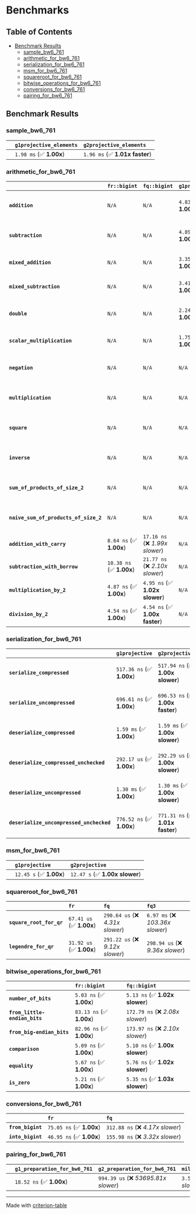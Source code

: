 # Benchmarks

## Table of Contents

- [Benchmark Results](#benchmark-results)
    - [sample_bw6_761](#sample_bw6_761)
    - [arithmetic_for_bw6_761](#arithmetic_for_bw6_761)
    - [serialization_for_bw6_761](#serialization_for_bw6_761)
    - [msm_for_bw6_761](#msm_for_bw6_761)
    - [squareroot_for_bw6_761](#squareroot_for_bw6_761)
    - [bitwise_operations_for_bw6_761](#bitwise_operations_for_bw6_761)
    - [conversions_for_bw6_761](#conversions_for_bw6_761)
    - [pairing_for_bw6_761](#pairing_for_bw6_761)

## Benchmark Results

### sample_bw6_761

|        | `g1projective_elements`          | `g2projective_elements`           |
|:-------|:---------------------------------|:--------------------------------- |
|        | `1.98 ms` (✅ **1.00x**)          | `1.96 ms` (✅ **1.01x faster**)    |

### arithmetic_for_bw6_761

|                                       | `fr::bigint`             | `fq::bigint`                    | `g1projective`          | `g2projective`                 | `fq3`                            | `fq6`                             | `fq`                              | `fr`                               |
|:--------------------------------------|:-------------------------|:--------------------------------|:------------------------|:-------------------------------|:---------------------------------|:----------------------------------|:----------------------------------|:---------------------------------- |
| **`addition`**                        | `N/A`                    | `N/A`                           | `4.83 us` (✅ **1.00x**) | `4.83 us` (✅ **1.00x slower**) | `76.22 ns` (🚀 **63.32x faster**) | `160.79 ns` (🚀 **30.02x faster**) | `27.41 ns` (🚀 **176.10x faster**) | `12.48 ns` (🚀 **386.75x faster**)  |
| **`subtraction`**                     | `N/A`                    | `N/A`                           | `4.89 us` (✅ **1.00x**) | `4.89 us` (✅ **1.00x slower**) | `77.21 ns` (🚀 **63.35x faster**) | `153.92 ns` (🚀 **31.78x faster**) | `25.85 ns` (🚀 **189.24x faster**) | `13.05 ns` (🚀 **374.89x faster**)  |
| **`mixed_addition`**                  | `N/A`                    | `N/A`                           | `3.35 us` (✅ **1.00x**) | `3.35 us` (✅ **1.00x slower**) | `N/A`                            | `N/A`                             | `N/A`                             | `N/A`                              |
| **`mixed_subtraction`**               | `N/A`                    | `N/A`                           | `3.41 us` (✅ **1.00x**) | `3.41 us` (✅ **1.00x slower**) | `N/A`                            | `N/A`                             | `N/A`                             | `N/A`                              |
| **`double`**                          | `N/A`                    | `N/A`                           | `2.24 us` (✅ **1.00x**) | `2.24 us` (✅ **1.00x slower**) | `54.05 ns` (🚀 **41.35x faster**) | `117.27 ns` (🚀 **19.06x faster**) | `19.18 ns` (🚀 **116.54x faster**) | `7.14 ns` (🚀 **313.04x faster**)   |
| **`scalar_multiplication`**           | `N/A`                    | `N/A`                           | `1.75 ms` (✅ **1.00x**) | `1.75 ms` (✅ **1.00x faster**) | `N/A`                            | `N/A`                             | `N/A`                             | `N/A`                              |
| **`negation`**                        | `N/A`                    | `N/A`                           | `N/A`                   | `N/A`                          | `71.96 ns` (❌ *3.98x slower*)    | `127.42 ns` (❌ *7.04x slower*)    | `23.49 ns` (❌ *1.30x slower*)     | `18.10 ns` (✅ **1.00x**)           |
| **`multiplication`**                  | `N/A`                    | `N/A`                           | `N/A`                   | `N/A`                          | `2.49 us` (❌ *32.97x slower*)    | `7.95 us` (❌ *105.19x slower*)    | `301.66 ns` (❌ *3.99x slower*)    | `75.61 ns` (✅ **1.00x**)           |
| **`square`**                          | `N/A`                    | `N/A`                           | `N/A`                   | `N/A`                          | `1.79 us` (❌ *26.81x slower*)    | `5.57 us` (❌ *83.30x slower*)     | `243.83 ns` (❌ *3.64x slower*)    | `66.92 ns` (✅ **1.00x**)           |
| **`inverse`**                         | `N/A`                    | `N/A`                           | `N/A`                   | `N/A`                          | `51.64 us` (❌ *3.56x slower*)    | `60.69 us` (❌ *4.19x slower*)     | `47.46 us` (❌ *3.27x slower*)     | `14.49 us` (✅ **1.00x**)           |
| **`sum_of_products_of_size_2`**       | `N/A`                    | `N/A`                           | `N/A`                   | `N/A`                          | `5.13 us` (❌ *43.75x slower*)    | `16.23 us` (❌ *138.51x slower*)   | `418.90 ns` (❌ *3.57x slower*)    | `117.18 ns` (✅ **1.00x**)          |
| **`naive_sum_of_products_of_size_2`** | `N/A`                    | `N/A`                           | `N/A`                   | `N/A`                          | `5.07 us` (❌ *30.88x slower*)    | `16.11 us` (❌ *98.17x slower*)    | `646.43 ns` (❌ *3.94x slower*)    | `164.09 ns` (✅ **1.00x**)          |
| **`addition_with_carry`**             | `8.64 ns` (✅ **1.00x**)  | `17.16 ns` (❌ *1.99x slower*)   | `N/A`                   | `N/A`                          | `N/A`                            | `N/A`                             | `N/A`                             | `N/A`                              |
| **`subtraction_with_borrow`**         | `10.38 ns` (✅ **1.00x**) | `21.77 ns` (❌ *2.10x slower*)   | `N/A`                   | `N/A`                          | `N/A`                            | `N/A`                             | `N/A`                             | `N/A`                              |
| **`multiplication_by_2`**             | `4.87 ns` (✅ **1.00x**)  | `4.95 ns` (✅ **1.02x slower**)  | `N/A`                   | `N/A`                          | `N/A`                            | `N/A`                             | `N/A`                             | `N/A`                              |
| **`division_by_2`**                   | `4.54 ns` (✅ **1.00x**)  | `4.54 ns` (✅ **1.00x faster**)  | `N/A`                   | `N/A`                          | `N/A`                            | `N/A`                             | `N/A`                             | `N/A`                              |

### serialization_for_bw6_761

|                                          | `g1projective`            | `g2projective`                   | `fr`                                | `fq`                                | `fq3`                             | `fq6`                             |
|:-----------------------------------------|:--------------------------|:---------------------------------|:------------------------------------|:------------------------------------|:----------------------------------|:--------------------------------- |
| **`serialize_compressed`**               | `517.36 ns` (✅ **1.00x**) | `517.94 ns` (✅ **1.00x slower**) | `55.88 ns` (🚀 **9.26x faster**)     | `171.06 ns` (🚀 **3.02x faster**)    | `518.00 ns` (✅ **1.00x slower**)  | `1.07 us` (❌ *2.08x slower*)      |
| **`serialize_uncompressed`**             | `696.61 ns` (✅ **1.00x**) | `696.53 ns` (✅ **1.00x faster**) | `55.82 ns` (🚀 **12.48x faster**)    | `172.27 ns` (🚀 **4.04x faster**)    | `517.64 ns` (✅ **1.35x faster**)  | `1.07 us` (❌ *1.54x slower*)      |
| **`deserialize_compressed`**             | `1.59 ms` (✅ **1.00x**)   | `1.59 ms` (✅ **1.00x slower**)   | `93.17 ns` (🚀 **17057.88x faster**) | `340.17 ns` (🚀 **4671.94x faster**) | `1.04 us` (🚀 **1525.67x faster**) | `2.09 us` (🚀 **761.57x faster**)  |
| **`deserialize_compressed_unchecked`**   | `292.17 us` (✅ **1.00x**) | `292.29 us` (✅ **1.00x slower**) | `93.12 ns` (🚀 **3137.73x faster**)  | `340.32 ns` (🚀 **858.52x faster**)  | `1.04 us` (🚀 **280.45x faster**)  | `2.09 us` (🚀 **140.02x faster**)  |
| **`deserialize_uncompressed`**           | `1.30 ms` (✅ **1.00x**)   | `1.30 ms` (✅ **1.00x slower**)   | `93.10 ns` (🚀 **13940.23x faster**) | `340.15 ns` (🚀 **3815.63x faster**) | `1.04 us` (🚀 **1245.78x faster**) | `2.09 us` (🚀 **621.95x faster**)  |
| **`deserialize_uncompressed_unchecked`** | `776.52 ns` (✅ **1.00x**) | `771.31 ns` (✅ **1.01x faster**) | `93.01 ns` (🚀 **8.35x faster**)     | `340.25 ns` (🚀 **2.28x faster**)    | `1.04 us` (❌ *1.34x slower*)      | `2.09 us` (❌ *2.69x slower*)      |

### msm_for_bw6_761

|        | `g1projective`          | `g2projective`                  |
|:-------|:------------------------|:------------------------------- |
|        | `12.45 s` (✅ **1.00x**) | `12.47 s` (✅ **1.00x slower**)  |

### squareroot_for_bw6_761

|                          | `fr`                     | `fq`                             | `fq3`                             |
|:-------------------------|:-------------------------|:---------------------------------|:--------------------------------- |
| **`square_root_for_qr`** | `67.41 us` (✅ **1.00x**) | `290.64 us` (❌ *4.31x slower*)   | `6.97 ms` (❌ *103.36x slower*)    |
| **`legendre_for_qr`**    | `31.92 us` (✅ **1.00x**) | `291.22 us` (❌ *9.12x slower*)   | `298.94 us` (❌ *9.36x slower*)    |

### bitwise_operations_for_bw6_761

|                               | `fr::bigint`             | `fq::bigint`                      |
|:------------------------------|:-------------------------|:--------------------------------- |
| **`number_of_bits`**          | `5.03 ns` (✅ **1.00x**)  | `5.13 ns` (✅ **1.02x slower**)    |
| **`from_little-endian_bits`** | `83.13 ns` (✅ **1.00x**) | `172.79 ns` (❌ *2.08x slower*)    |
| **`from_big-endian_bits`**    | `82.96 ns` (✅ **1.00x**) | `173.97 ns` (❌ *2.10x slower*)    |
| **`comparison`**              | `5.09 ns` (✅ **1.00x**)  | `5.10 ns` (✅ **1.00x slower**)    |
| **`equality`**                | `5.67 ns` (✅ **1.00x**)  | `5.76 ns` (✅ **1.02x slower**)    |
| **`is_zero`**                 | `5.21 ns` (✅ **1.00x**)  | `5.35 ns` (✅ **1.03x slower**)    |

### conversions_for_bw6_761

|                   | `fr`                     | `fq`                              |
|:------------------|:-------------------------|:--------------------------------- |
| **`from_bigint`** | `75.05 ns` (✅ **1.00x**) | `312.88 ns` (❌ *4.17x slower*)    |
| **`into_bigint`** | `46.95 ns` (✅ **1.00x**) | `155.98 ns` (❌ *3.32x slower*)    |

### pairing_for_bw6_761

|        | `g1_preparation_for_bw6_761`          | `g2_preparation_for_bw6_761`          | `miller_loop_for_bw6_761`           | `final_exponentiation_for_bw6_761`          | `full_pairing_for_bw6_761`           |
|:-------|:--------------------------------------|:--------------------------------------|:------------------------------------|:--------------------------------------------|:------------------------------------ |
|        | `18.52 ns` (✅ **1.00x**)              | `994.39 us` (❌ *53695.81x slower*)    | `3.53 ms` (❌ *190357.93x slower*)   | `4.21 ms` (❌ *227331.23x slower*)           | `8.74 ms` (❌ *471719.92x slower*)    |

---
Made with [criterion-table](https://github.com/nu11ptr/criterion-table)

